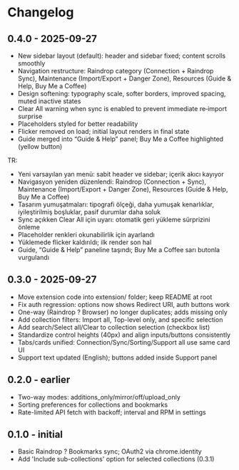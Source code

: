# Changelog

## 0.4.0 - 2025-09-27
- New sidebar layout (default): header and sidebar fixed; content scrolls smoothly
- Navigation restructure: Raindrop category (Connection + Raindrop Sync), Maintenance (Import/Export + Danger Zone), Resources (Guide & Help, Buy Me a Coffee)
- Design softening: typography scale, softer borders, improved spacing, muted inactive states
- Clear All warning when sync is enabled to prevent immediate re‑import surprise
- Placeholders styled for better readability
- Flicker removed on load; initial layout renders in final state
- Guide merged into “Guide & Help” panel; Buy Me a Coffee highlighted (yellow button)

TR:
- Yeni varsayılan yan menü: sabit header ve sidebar; içerik akıcı kayıyor
- Navigasyon yeniden düzenlendi: Raindrop (Connection + Sync), Maintenance (Import/Export + Danger Zone), Resources (Guide & Help, Buy Me a Coffee)
- Tasarım yumuşatmaları: tipografi ölçeği, daha yumuşak kenarlıklar, iyileştirilmiş boşluklar, pasif durumlar daha soluk
- Sync açıkken Clear All için uyarı: otomatik geri yükleme sürprizini önleme
- Placeholder renkleri okunabilirlik için ayarlandı
- Yüklemede flicker kaldırıldı; ilk render son hal
- Guide, “Guide & Help” paneline taşındı; Buy Me a Coffee sarı butonla vurgulandı

## 0.3.0 - 2025-09-27
- Move extension code into extension/ folder; keep README at root
- Fix auth regression: options now shows Redirect URI, auth buttons work
- One-way (Raindrop ? Browser) no longer duplicates; adds missing only
- Add collection filters: Import all, Top-level only, and specific selection
- Add search/Select all/Clear to collection selection (checkbox list)
- Standardize control heights (40px) and align inputs/buttons consistently
- Tabs/cards unified: Connection/Sync/Sorting/Support all use same card UI
- Support text updated (English); buttons added inside Support panel

## 0.2.0 - earlier
- Two-way modes: additions_only/mirror/off/upload_only
- Sorting preferences for collections and bookmarks
- Rate-limited API fetch with backoff; interval and RPM in settings

## 0.1.0 - initial
- Basic Raindrop ? Bookmarks sync; OAuth2 via chrome.identity
- Add 'Include sub-collections' option for selected collections (0.3.1)
